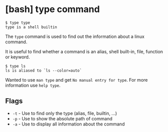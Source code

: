 # [bash] type command

```
$ type type
type is a shell builtin
```

The `type` command is used to find out the information about a linux
command.

It is useful to find whether a command is an alias, shell built-in,
file, function or keyword.

```
$ type ls
ls is aliased to `ls --color=auto`
```

Wanted to use `man type` and get `No manual entry for type`.
For more information use `help type`.

## Flags

- `-t` - Use to find only the type (alias, file, builtin, ...)
- `-p` - Use to show the absolute path of command
- `-a` - Use to display all information about the command
